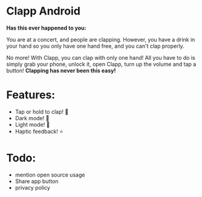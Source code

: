 # Clapp Android
**Has this ever happened to you:**

You are at a concert, and people are clapping. 
However, you have a drink in your hand so you only have one hand free, and you can't clap properly. 

No more! With Clapp, you can clap with only one hand! 
All you have to do is simply grab your phone, unlock it, open Clapp, turn up the volume and tap a button! 
**Clapping has never been this easy!**

# Features:
- Tap or hold to clap! 👏
- Dark mode! 🌚
- Light mode! 🌝
- Haptic feedback! ⭐️

# Todo: 
- mention open source usage
- Share app button
- privacy policy
